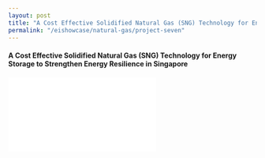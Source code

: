 ```yaml
---
layout: post
title: "A Cost Effective Solidified Natural Gas (SNG) Technology for Energy Storage to Strengthen Energy Resilience in Singapore"
permalink: "/eishowcase/natural-gas/project-seven"
---
```

#### A Cost Effective Solidified Natural Gas (SNG) Technology for Energy Storage to Strengthen Energy Resilience in Singapore

<div class="showcase-embed-container">
	<embed type="application/pdf" src="/files/showcase/natural_gas_07.pdf#view=FitH">
</div>
